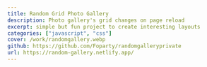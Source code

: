 ```yaml
---
title: Random Grid Photo Gallery
description: Photo gallery's grid changes on page reload
excerpt: simple but fun project to create interesting layouts
categories: ["javascript", "css"]
cover: /work/randomgallery.webp
github: https://github.com/Foparty/randomgalleryprivate
url: https://random-gallery.netlify.app/
---
```

